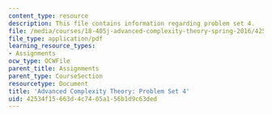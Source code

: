 ```yaml
---
content_type: resource
description: This file contains information regarding problem set 4.
file: /media/courses/18-405j-advanced-complexity-theory-spring-2016/42534f15663d4c7405a156b1d9c63ded_MIT18_405JS16_pset4.pdf
file_type: application/pdf
learning_resource_types:
- Assignments
ocw_type: OCWFile
parent_title: Assignments
parent_type: CourseSection
resourcetype: Document
title: 'Advanced Complexity Theory: Problem Set 4'
uid: 42534f15-663d-4c74-05a1-56b1d9c63ded
---
```


